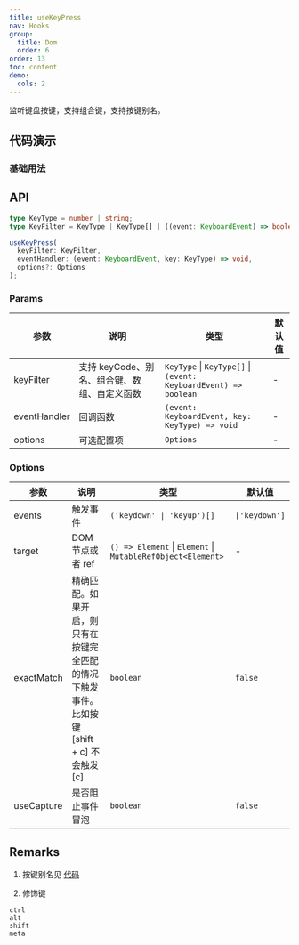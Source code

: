 ```yaml
---
title: useKeyPress
nav: Hooks
group:
  title: Dom
  order: 6
order: 13
toc: content
demo:
  cols: 2
---
```


监听键盘按键，支持组合键，支持按键别名。

## 代码演示

### 基础用法

<code src="./demo/demo1.tsx"></code>
<code src="./demo/demo6.tsx"></code>
<code src="./demo/demo7.tsx"></code>
<code src="./demo/demo3.tsx"></code>
<code src="./demo/demo8.tsx"></code>
<code src="./demo/demo4.tsx"></code>
<code src="./demo/demo5.tsx"></code>

## API

```typescript
type KeyType = number | string;
type KeyFilter = KeyType | KeyType[] | ((event: KeyboardEvent) => boolean);

useKeyPress(
  keyFilter: KeyFilter,
  eventHandler: (event: KeyboardEvent, key: KeyType) => void,
  options?: Options
);
```

### Params

| 参数         | 说明                                         | 类型                                                            | 默认值 |
| --- | --- | --- | --- |
| keyFilter    | 支持 keyCode、别名、组合键、数组、自定义函数 | `KeyType` \| `KeyType[]` \| `(event: KeyboardEvent) => boolean` | -      |
| eventHandler | 回调函数                                     | `(event: KeyboardEvent, key: KeyType) => void`                  | -      |
| options      | 可选配置项                                   | `Options`                                                       | -      |

### Options

| 参数       | 说明                                                                                        | 类型                                                        | 默认值        |
| --- | --- | --- | --- |
| events     | 触发事件                                                                                    | `('keydown' \| 'keyup')[]`                                  | `['keydown']` |
| target     | DOM 节点或者 ref                                                                            | `() => Element` \| `Element` \| `MutableRefObject<Element>` | -             |
| exactMatch | 精确匹配。如果开启，则只有在按键完全匹配的情况下触发事件。比如按键 [shift + c] 不会触发 [c] | `boolean`                                                   | `false`       |
| useCapture | 是否阻止事件冒泡                                                                            | `boolean`                                                   | `false`       |

## Remarks

1. 按键别名见 [代码](https://github.com/alibaba/hooks/blob/master/packages/hooks/src/useKeyPress/index.ts#L21)

2. 修饰键

```text
ctrl
alt
shift
meta
```
